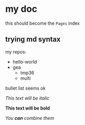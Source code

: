 # my doc

this should become the `Pages` index

## trying md syntax

my repos:

* hello-world
* gea
  * tmp36
  * multi

bullet list seems ok

*This text will be italic*

**This text will be bold**

_You **can** combine them_

